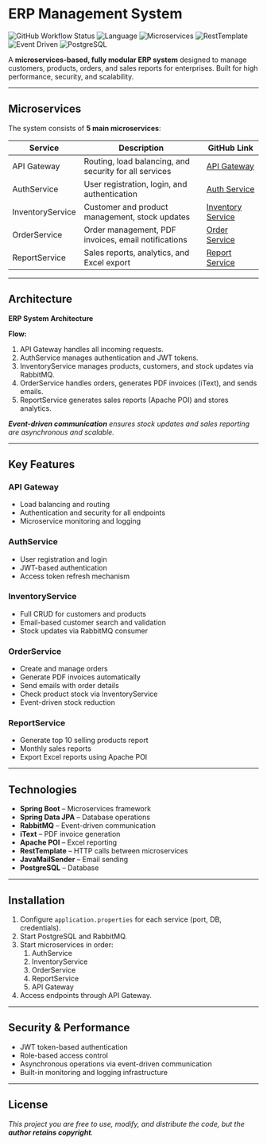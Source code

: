 # ERP Management System

![GitHub Workflow Status](https://img.shields.io/badge/build-passing-brightgreen) ![Language](https://img.shields.io/badge/language-Java-red) ![Microservices](https://img.shields.io/badge/microservices-SpringBoot-green)
![RestTemplate](https://img.shields.io/badge/RestTemplate-darkgreen) ![Event Driven](https://img.shields.io/badge/eventdriven-RabbitMQ-orange)  ![PostgreSQL](https://img.shields.io/badge/database-PostgreSQL-blue)

A **microservices-based, fully modular ERP system** designed to manage customers, products, orders, and sales reports for enterprises. Built for high performance, security, and scalability.  

---

## Microservices

The system consists of **5 main microservices**:

| Service | Description | GitHub Link |
| ------- | ----------- | ----------- |
| API Gateway | Routing, load balancing, and security for all services | [API Gateway](https://github.com/alyvnihad/API-Gateway) |
| AuthService | User registration, login, and authentication | [Auth Service](https://github.com/alyvnihad/Auth-Service) |
| InventoryService | Customer and product management, stock updates | [Inventory Service](https://github.com/alyvnihad/Inventory-Service) |
| OrderService | Order management, PDF invoices, email notifications | [Order Service](https://github.com/alyvnihad/Order-Service) |
| ReportService | Sales reports, analytics, and Excel export | [Report Service](https://github.com/alyvnihad/Report-Service) |

---

## Architecture

**ERP System Architecture**

**Flow:**  

1. API Gateway handles all incoming requests.  
2. AuthService manages authentication and JWT tokens.  
3. InventoryService manages products, customers, and stock updates via RabbitMQ.  
4. OrderService handles orders, generates PDF invoices (iText), and sends emails.  
5. ReportService generates sales reports (Apache POI) and stores analytics.  

***Event-driven communication** ensures stock updates and sales reporting are asynchronous and scalable.*  

---

## Key Features

### API Gateway

- Load balancing and routing  
- Authentication and security for all endpoints  
- Microservice monitoring and logging  

### AuthService

- User registration and login  
- JWT-based authentication  
- Access token refresh mechanism  

### InventoryService

- Full CRUD for customers and products  
- Email-based customer search and validation  
- Stock updates via RabbitMQ consumer  

### OrderService

- Create and manage orders  
- Generate PDF invoices automatically  
- Send emails with order details  
- Check product stock via InventoryService  
- Event-driven stock reduction  

### ReportService

- Generate top 10 selling products report  
- Monthly sales reports  
- Export Excel reports using Apache POI  

---

## Technologies

- **Spring Boot** – Microservices framework  
- **Spring Data JPA** – Database operations  
- **RabbitMQ** – Event-driven communication  
- **iText** – PDF invoice generation  
- **Apache POI** – Excel reporting  
- **RestTemplate** – HTTP calls between microservices  
- **JavaMailSender** – Email sending  
- **PostgreSQL** – Database  

---

## Installation

1. Configure `application.properties` for each service (port, DB, credentials).  
2. Start PostgreSQL and RabbitMQ.  
3. Start microservices in order:  
   1. AuthService  
   2. InventoryService  
   3. OrderService  
   4. ReportService  
   5. API Gateway  
4. Access endpoints through API Gateway.  

---

## Security & Performance

- JWT token-based authentication  
- Role-based access control  
- Asynchronous operations via event-driven communication  
- Built-in monitoring and logging infrastructure  

---

## License

*This project you are free to use, modify, and distribute the code, but the **author retains copyright**.* 


